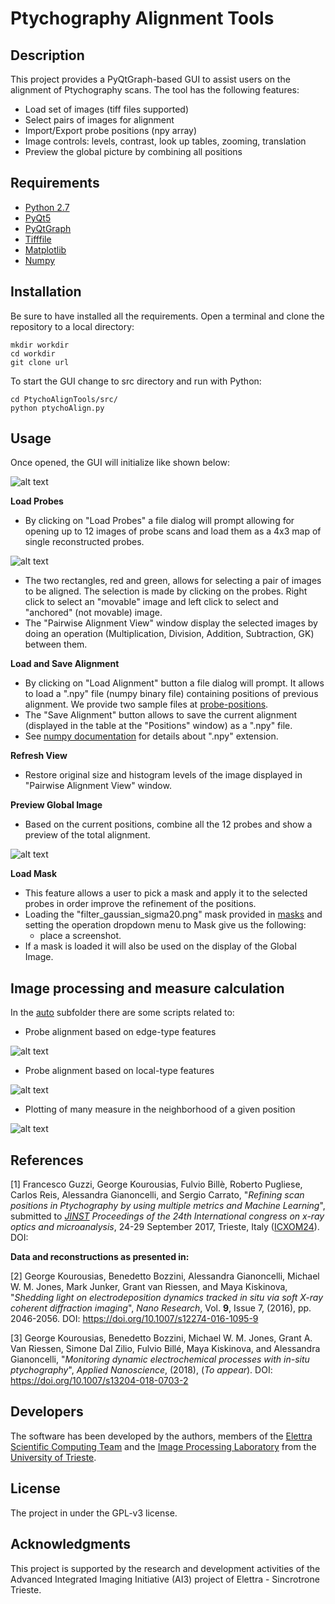 


# Ptychography Alignment Tools


## Description

This project provides a PyQtGraph-based GUI to assist users on the alignment of Ptychography scans. The tool has the following features:
* Load set of images (tiff files supported)
* Select pairs of images for alignment
* Import/Export probe positions (npy array)
* Image controls: levels, contrast, look up tables, zooming, translation
* Preview the global picture by combining all positions

## Requirements
* [Python 2.7](https://www.python.org/)
* [PyQt5](https://www.riverbankcomputing.com/software/pyqt/download5)
* [PyQtGraph](http://www.pyqtgraph.org/)
* [Tifffile](https://pypi.python.org/pypi/tifffile)
* [Matplotlib](https://matplotlib.org/)
* [Numpy](http://www.numpy.org/)

## Installation


Be sure to have installed all the requirements.
Open a terminal and clone the repository to a local directory:
```
mkdir workdir
cd workdir
git clone url

```
To start the GUI change to src directory and run with Python:
```
cd PtychoAlignTools/src/
python ptychoAlign.py
```

## Usage
Once opened, the GUI will initialize like shown below:


![alt text](https://github.com/ElettraSciComp/PtychoAlignTools/blob/master/pictures/ptychoAlign_GUI_A.png)
 

 **Load Probes**
* By clicking on "Load Probes" a file dialog will prompt allowing for opening up to 12 images of probe scans and load them as a 4x3 map of single reconstructed probes.


 ![alt text](https://github.com/ElettraSciComp/PtychoAlignTools/blob/master/pictures/ptychoAlign_GUI_B.png)

 
* The two rectangles, red and green, allows for selecting a pair of images to be aligned. The selection is made by clicking on the probes. Right click to select an "movable" image and left click to select and "anchored" (not movable) image.
* The "Pairwise Alignment View" window display the selected images by doing an operation (Multiplication, Division, Addition, Subtraction, GK) between them.

**Load and Save Alignment**
* By clicking on "Load Alignment" button a file dialog will prompt. It allows to load a ".npy" file (numpy binary file) containing positions of previous alignment. We provide two sample files at [probe-positions](https://github.com/ElettraSciComp/PtychoAlignTools/tree/master/sample-data/probe-positions).
* The "Save Alignment" button allows to save the current alignment (displayed in the table at the "Positions" window) as a ".npy" file.
* See [numpy documentation](https://docs.scipy.org/doc/numpy-1.13.0/reference/routines.io.html) for details about ".npy" extension.

**Refresh View**
* Restore original size and histogram levels of the image displayed in "Pairwise Alignment View" window.

**Preview Global Image**
* Based on the current positions, combine all the 12 probes and show a preview of the total alignment.
 
 ![alt text](https://github.com/ElettraSciComp/PtychoAlignTools/blob/master/pictures/ptychoAlign_GUI_C.png)

**Load Mask**
* This feature allows a user to pick a mask and apply it to the selected probes in order improve the refinement of the positions. 
* Loading the "filter_gaussian_sigma20.png" mask provided in [masks](https://github.com/ElettraSciComp/PtychoAlignTools/tree/master/sample-data/masks) and setting the operation dropdown menu to Mask give us the following:
  * place a screenshot.
* If a mask is loaded it will also be used on the display of the Global Image.


## Image processing and measure calculation
In the [auto](https://github.com/ElettraSciComp/PtychoAlignTools/tree/master/src/auto) subfolder there are some scripts related to:

* Probe alignment based on edge-type features

 ![alt text](https://github.com/ElettraSciComp/PtychoAlignTools/blob/master/pictures/edge_align.png)

* Probe alignment based on local-type features

 ![alt text](https://github.com/ElettraSciComp/PtychoAlignTools/blob/master/pictures/localFeat.png)

* Plotting of many measure in the neighborhood of a given position

 ![alt text](https://github.com/ElettraSciComp/PtychoAlignTools/blob/master/pictures/measures.png)

## References

[1] Francesco Guzzi, George Kourousias, Fulvio Billè, Roberto Pugliese, Carlos Reis, Alessandra Gianoncelli, and Sergio Carrato, "*Refining scan positions in Ptychography by using multiple metrics and Machine Learning*", submitted to *[JINST](https://jinst.sissa.it/jinst/help/helpLoader.jsp?pgType=about) Proceedings of the 24th International congress on x-ray optics and microanalysis*, 24-29 September 2017, Trieste, Italy ([ICXOM24](https://jinst.sissa.it/jinst/common/JINST_proceedings8.jsp)).
DOI:

**Data and reconstructions as presented in:**

[2] George Kourousias, Benedetto Bozzini, Alessandra Gianoncelli, Michael W. M. Jones, Mark Junker, Grant van Riessen, and Maya Kiskinova, "*Shedding light on electrodeposition dynamics tracked  *in situ* via soft X-ray coherent diffraction imaging*", *Nano Research*, Vol. **9**, Issue 7, (2016), pp. 2046-2056.
DOI: https://doi.org/10.1007/s12274-016-1095-9

[3] George Kourousias, Benedetto Bozzini, Michael W. M. Jones, Grant A. Van Riessen, Simone Dal Zilio, Fulvio Billé, Maya Kiskinova, and Alessandra Gianoncelli, "*Monitoring dynamic electrochemical processes with in-situ ptychography*", *Applied Nanoscience*, (2018), (*To appear*).
DOI: https://doi.org/10.1007/s13204-018-0703-2

## Developers
The software has been developed by the authors, members of the [Elettra Scientific Computing Team](https://www.elettra.trieste.it/it/lightsources/labs-and-services/scientific-computing/scientific-computing.html) and the [Image Processing Laboratory](https://www2.units.it/ipl/index.htm)  from the  [University of Trieste](https://www.units.it/).


## License

The project in under the GPL-v3 license.


## Acknowledgments

This project is supported by the research and development activities of the Advanced Integrated Imaging Initiative (AI3) project of Elettra - Sincrotrone Trieste.
